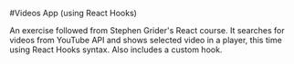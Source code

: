 #Videos App (using React Hooks)

An exercise followed from Stephen Grider's React course. It searches for videos from YouTube API and shows selected video in a player, this time using React Hooks syntax. Also includes a custom hook.